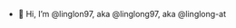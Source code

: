 - 👋 Hi, I’m @linglon97, aka @linglong97, aka @linglong-at

<!---
linglon97/linglon97 is a ✨ special ✨ repository because its `README.md` (this file) appears on your GitHub profile.
You can click the Preview link to take a look at your changes.
--->
